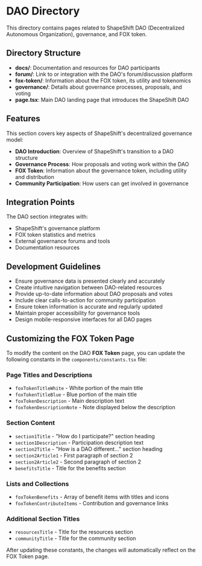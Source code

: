 # DAO Directory

This directory contains pages related to ShapeShift DAO (Decentralized Autonomous Organization), governance, and FOX token.

## Directory Structure

- **docs/**: Documentation and resources for DAO participants
- **forum/**: Link to or integration with the DAO's forum/discussion platform
- **fox-token/**: Information about the FOX token, its utility and tokenomics
- **governance/**: Details about governance processes, proposals, and voting
- **page.tsx**: Main DAO landing page that introduces the ShapeShift DAO

## Features

This section covers key aspects of ShapeShift's decentralized governance model:

- **DAO Introduction**: Overview of ShapeShift's transition to a DAO structure
- **Governance Process**: How proposals and voting work within the DAO
- **FOX Token**: Information about the governance token, including utility and distribution
- **Community Participation**: How users can get involved in governance

## Integration Points

The DAO section integrates with:

- ShapeShift's governance platform
- FOX token statistics and metrics
- External governance forums and tools
- Documentation resources

## Development Guidelines

- Ensure governance data is presented clearly and accurately
- Create intuitive navigation between DAO-related resources
- Provide up-to-date information about DAO proposals and votes
- Include clear calls-to-action for community participation
- Ensure token information is accurate and regularly updated
- Maintain proper accessibility for governance tools
- Design mobile-responsive interfaces for all DAO pages

## Customizing the FOX Token Page

To modify the content on the DAO **FOX Token** page, you can update the following constants in the `components/constants.tsx` file:

### Page Titles and Descriptions

- `foxTokenTitleWhite` - White portion of the main title
- `foxTokenTitleBlue` - Blue portion of the main title
- `foxTokenDescription` - Main description text
- `foxTokenDescriptionNote` - Note displayed below the description

### Section Content

- `section1Title` - "How do I participate?" section heading
- `section1Description` - Participation description text
- `section2Title` - "How is a DAO different..." section heading
- `section2Article1` - First paragraph of section 2
- `section2Article2` - Second paragraph of section 2
- `benefitsTitle` - Title for the benefits section

### Lists and Collections

- `foxTokenBenefits` - Array of benefit items with titles and icons
- `foxTokenContributeItems` - Contribution and governance links

### Additional Section Titles

- `resourcesTitle` - Title for the resources section
- `communityTitle` - Title for the community section

After updating these constants, the changes will automatically reflect on the FOX Token page.

